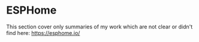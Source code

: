 # ESPHome

This section cover only summaries of my work which are not clear or didn't find here: https://esphome.io/
